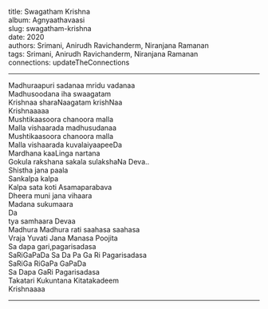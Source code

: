 title: Swagatham Krishna  
album: Agnyaathavaasi  
slug: swagatham-krishna  
date: 2020  
authors: Srimani, Anirudh Ravichanderm, Niranjana Ramanan  
tags: Srimani, Anirudh Ravichanderm, Niranjana Ramanan  
connections: updateTheConnections  

------------

Madhuraapuri sadanaa mridu vadanaa  
Madhusoodana iha swaagatam  
Krishnaa sharaNaagatam krishNaa  
Krishnaaaaa  
Mushtikaasoora chanoora malla  
Malla vishaarada madhusudanaa  
Mushtikaasoora chanoora malla  
Malla vishaarada kuvalaiyaapeeDa  
Mardhana kaaLinga nartana  
Gokula rakshana sakala sulakshaNa Deva..  
Shistha jana paala  
Sankalpa kalpa  
Kalpa sata koti Asamaparabava  
Dheera muni jana vihaara  
Madana sukumaara  
Da  
tya samhaara Devaa  
Madhura Madhura rati saahasa saahasa  
Vraja Yuvati Jana Manasa Poojita  
Sa dapa gari,pagarisadasa  
SaRiGaPaDa Sa Da Pa Ga Ri Pagarisadasa  
SaRiGa RiGaPa GaPaDa  
Sa Dapa GaRi Pagarisadasa  
Takatari Kukuntana Kitatakadeem  
Krishnaaaa  


------------
